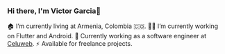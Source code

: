 ### Hi there, I'm Victor Garcia👋
 🏠 I’m currently living at Armenia, Colombia 🇨🇴.
 👨‍💻 I’m currently working on Flutter and Android.
 🔭 Currently working as a software engineer at [Celuweb](https://www.celuweb.com).
 ⚡ Available for freelance projects.
  
  
  [Celuweb]: https://www.celuweb.com
